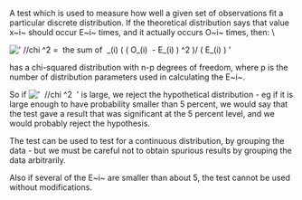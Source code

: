 A test which is used to measure how well a given set of observations fit
a particular discrete distribution. If the theoretical distribution says
that value x~i~ should occur E~i~ times, and it actually occurs O~i~
times, then: \\

![' //chi \^2 =  the sum of  \_(i) ( ( O\_(i)  - E\_(i) ) \^2 )/ ( E\_(i)
) '](../dictionary/equation_images/4104.1..png)

has a chi-squared distribution with n-p degrees of freedom, where p is
the number of distribution parameters used in calculating the E~i~.

So if !['  //chi \^2  '](../dictionary/equation_images/4104.2..png) is
large, we reject the hypothetical distribution - eg if it is large
enough to have probability smaller than 5 percent, we would say that the
test gave a result that was significant at the 5 percent level, and we
would probably reject the hypothesis.

The test can be used to test for a continuous distribution, by grouping
the data - but we must be careful not to obtain spurious results by
grouping the data arbitrarily.

Also if several of the E~i~ are smaller than about 5, the test cannot be
used without modifications.
